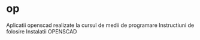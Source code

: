 # op
Aplicatii openscad realizate la cursul de medii de programare
Instructiuni de folosire
Instalatii OPENSCAD

